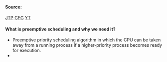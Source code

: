 #### Source:
[JTP](https://www.javatpoint.com/os-preemptive-priority-scheduling)
[GFG](https://www.geeksforgeeks.org/program-for-preemptive-priority-cpu-scheduling/)
[YT](https://www.youtube.com/watch?v=wldjV-wVvhg&list=PLXj4XH7LcRfDrdQuJTHIPmKMpa7eYVaPm&index=25)

#### What is preemptive scheduling and why we need it?

* Preemptive priority scheduling algorithm in which the CPU can be taken away from a running process if a higher-priority process becomes ready for execution.
* 